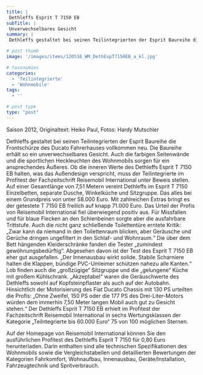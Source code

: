 ```yaml
---
title: |
 Dethleffs Esprit T 7150 EB
subTitle: |
 Unverwechselbares Gesicht
summary: |
 Dethleffs gestaltet bei seinen Teilintegrierten der Esprit Baureihe die Frontschürze des Ducato Fahrerhauses vollkommen neu. Die Baureihe erhält so ein unverwechselbares Gesicht. Auch die farbigen Seitenwände und die sportlichen Heckleuchten des Wohnmobils sorgen für ein ansprechendes Äußeres. Ob 

# post thumb
image: '/images/items/120516_WM_DethEspT7150EB_a_kl.jpg'

# taxonomies
categories: 
  - 'Teilintegrierte'
  - 'Wohnmobile'
tags:
  - ''

# post type
type: "post"
---
```


Saison 2012, Originaltext: Heiko Paul, Fotos: Hardy Mutschler

Dethleffs gestaltet bei seinen Teilintegrierten der Esprit Baureihe die Frontschürze des Ducato Fahrerhauses vollkommen neu. Die Baureihe erhält so ein unverwechselbares Gesicht. Auch die farbigen Seitenwände und die sportlichen Heckleuchten des Wohnmobils sorgen für ein ansprechendes Äußeres. Ob die inneren Werte des Dethleffs Esprit T 7150 EB halten, was das Außendesign verspricht, muss der Teilintegrierte im Profitest der Fachzeitschrift Reisemobil International unter Beweis stellen. Auf einer Gesamtlänge von 7,51 Metern vereint Dethleffs im Esprit T 7150 Einzelbetten, separate Dusche, Winkelküche und Sitzgruppe. Das alles bei einem Grundpreis von unter 58.000 Euro. Mit zahlreichen Extras bringt es der getestete T 7150 EB freilich auf knapp 71.000 Euro. Das Urteil der Profis von Reisemobil International fiel überwiegend positiv aus. Für Missfallen und für blaue Flecken an den Schienbeinen sorgte aber die ausfahrbare Trittstufe. Auch die nicht ganz schließende Toilettentüre erntete Kritik: „Zwar kann da niemand in den Toilettenraum blicken, aber Geräusche und Gerüche dringen ungefiltert in den Schlaf- und Wohnraum.“ Die über dem Bett hängenden Kleiderschränke fanden die Tester „zumindest gewöhnungsbedürftig“. Abgesehen davon ist der Test des Esprit T 7150 EB eher gut ausgefallen. „Der Innenausbau wirkt solide. Stabile Scharniere halten die Klappen, bündige PVC-Umleimer schützen nahezu alle Kanten.“ Lob finden auch die „großzügige“ Sitzgruppe und die „gelungene“ Küche mit großem Kühlschrank. „Akzeptabel“ waren die Geräuschwerte des Dethleffs sowohl auf Kopfsteinpflaster als auch auf der Autobahn. Hinsichtlich der Motorisierung des Fiat Ducato Chassis mit 130 PS urteilten die Profis: „Ohne Zweifel, 150 PS oder die 177 PS des Drei-Liter-Motors würden dem immerhin 7,50 Meter langen Mobil auch gut zu Gesicht stehen.“ Der Dethleffs Esprit T 7150 EB erhielt im Profitest der Fachzeitschrift Reisemobil International in sechs Wertungsklassen der Kategorie „Teilntegrierte bis 60.000 Euro“ 75 von 100 möglichen Sternen.

Auf der Homepage von Reisemobil International können Sie den ausführlichen Profitest des Dethleffs Esprit T 7150 für 0,80 Euro herunterladen.  Darin enthalten sind alle technischen Spezifikationen des Wohnmobils sowie die Vergleichstabellen und detaillierten Bewertungen der Kategorien Fahrkomfort, Wohnaufbau, Innenausbau, Geräte/Installation, Fahrzeugtechnik und Spritverbrauch.